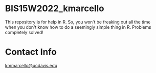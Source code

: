 # BIS15W2022_kmarcello

This repository is for help in R. So, you won't be freaking out all the time when you don't know how to do a seemingly simple thing in R.  Problems completely solved!

# Contact Info
kmmarcello@ucdavis.edu

